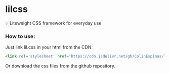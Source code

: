 # lilcss
💡 Liteweight CSS framework for everyday use

### How to use:
Just link lil.css in your html from the CDN:
```html
<link rel='stylesheet' href='https://cdn.jsdelivr.net/gh/ColinEspinas/lilcss/css/lil.min.css'>
```
Or download the css files from the github repository.
